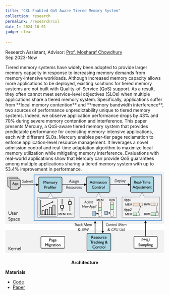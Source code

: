 ```yaml
---
title: "CXL Enabled QoS Aware Tiered Memory System"
collection: research
permalink: /research/cxl
date_1: 2024-10-01
judge: clear

---
```

<p>Research Assistant, Advisor: <a href="https://symbioticlab.org/">Prof. Mosharaf Chowdhury</a> <br>Sep 2023-Now</p>
Tiered memory systems have widely been adopted to provide larger memory capacity in response to increasing memory demands from memory-intensive workloads.
Although increased memory capacity allows more applications to be deployed, existing solutions for tiered memory systems are not built with Quality-of-Service (QoS) support.
As a result, they often cannot meet service-level objectives (SLOs) when multiple applications share a tiered memory system.
Specifically, applications suffer from **local memory contention** and **memory bandwidth interference**, two sources of performance unpredictability unique to tiered memory systems.
Indeed, we observe application performance drops by 43% and 70% during severe memory contention and interference. This paper presents Mercury, a QoS-aware tiered memory system that provides predictable performance for coexisting memory-intensive applications, each with different SLOs.
Mercury enables per-tier page reclamation to enforce application-level resource management.
It leverages a novel admission control and real-time adaptation algorithm to maximize local memory utilization while mitigating memory interference.
Evaluations with real-world applications show that Mercury can provide QoS guarantees among multiple applications sharing a tiered memory system with up to 53.4% improvement in performance.

<br>
<img src='/images/mercury_overview.png'>
<p><center><b>Architecture</b></center></p>

**Materials**
<ul>
<li><a href="https://github.com/SymbioticLab/Mercury">Code</a></li>
<li><a href="https://arxiv.org/abs/2412.08938">Paper</a></li> 
</ul>
